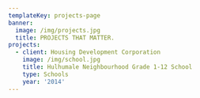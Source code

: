 ```yaml
---
templateKey: projects-page
banner:
  image: /img/projects.jpg
  title: PROJECTS THAT MATTER.
projects:
  - client: Housing Development Corporation
    image: /img/school.jpg
    title: Hulhumale Neighbourhood Grade 1-12 School
    type: Schools
    year: '2014'
---
```


